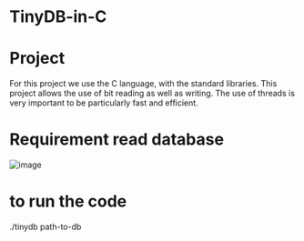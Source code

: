 # TinyDB-in-C

# Project 

For this project we use the C language, with the standard libraries. 
This project allows the use of bit reading as well as writing.
The use of threads is very important to be particularly fast and efficient.

# Requirement read database

![image](https://user-images.githubusercontent.com/44835548/208647138-8af6ee08-bff8-4213-9cb7-37adb1491452.png)

# to run the code

./tinydb path-to-db

